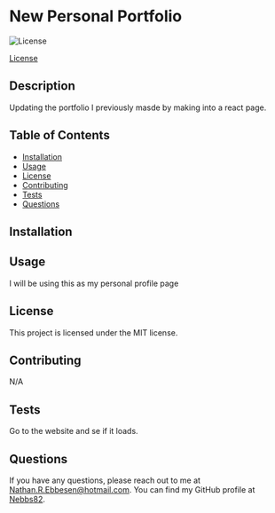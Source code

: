 # New Personal Portfolio
  
![License](https://img.shields.io/badge/license-MIT-blue.svg)

[License](https://opensource.org/licenses/MIT)

## Description
Updating the portfolio I previously masde by making into a react page.

## Table of Contents
- [Installation](#installation)
- [Usage](#usage)
- [License](#license)
- [Contributing](#contributing)
- [Tests](#tests)
- [Questions](#questions)

## Installation


## Usage
I will be using this as my personal profile page

## License
This project is licensed under the MIT license.

## Contributing
N/A

## Tests
Go to the website and se if it loads.

## Questions
If you have any questions, please reach out to me at [Nathan.R.Ebbesen@hotmail.com](mailto:Nathan.R.Ebbesen@hotmail.com).
You can find my GitHub profile at [Nebbs82](https://github.com/Nebbs82).
